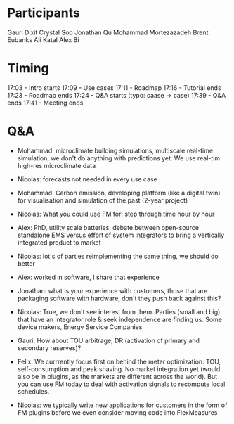 # Participants

Gauri Dixit
Crystal Soo
Jonathan Qu
Mohammad Mortezazadeh
Brent Eubanks
Ali Katal
Alex Bi

# Timing

17:03 - Intro starts
17:09 - Use cases
17:11 - Roadmap
17:16 - Tutorial ends
17:23 - Roadmap ends
17:24 - Q&A starts (typo: caase -> case)
17:39 - Q&A ends
17:41 - Meeting ends

# Q&A

- Mohammad: microclimate building simulations, multiscale real-time simulation, we don't do anything with predictions yet. We use real-tim high-res microclimate data
- Nicolas: forecasts not needed in every use case
- Mohammad: Carbon emission, developing platform (like a digital twin) for visualisation and simulation of the past (2-year project)
- Nicolas: What you could use FM for: step through time hour by hour

- Alex: PhD, utility scale batteries, debate between open-source standalone EMS versus effort of system integrators to bring a vertically integrated product to market
- Nicolas: lot's of parties reimplementing the same thing, we should do better
- Alex: worked in software, I share that experience

- Jonathan: what is your experience with customers, those that are packaging software with hardware, don't they push back against this?
- Nicolas: True, we don't see interest from them. Parties (small and big) that have an integrator role & seek independence are finding us. Some device makers, Energy Service Companies

- Gauri: How about TOU arbitrage, DR (activation of primary and secondary reserves)?
- Felix: We currrently focus first on behind the meter optimization: TOU, self-consumption and peak shaving. No market integration yet (would also be in plugins, as the markets are different across the world). But you can use FM today to deal with activation signals to recompute local schedules.
- Nicolas: we typically write new applications for customers in the form of FM plugins before we even consider moving code into FlexMeasures
